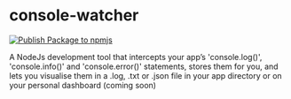 # console-watcher

[![Publish Package to npmjs](https://github.com/francosion042/console-watcher/actions/workflows/npm-publish.yml/badge.svg)](https://github.com/francosion042/console-watcher/actions/workflows/npm-publish.yml)

A NodeJs development tool that intercepts your app’s 'console.log()', 'console.info()' and 'console.error()' statements, stores them for you, and lets you visualise them in a .log, .txt or .json file in your app directory or on your personal dashboard (coming soon)
